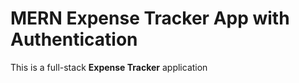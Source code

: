 #  MERN Expense Tracker App with Authentication
This is a full-stack **Expense Tracker** application
